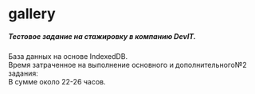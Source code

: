 # gallery  
##### Тестовое задание на стажировку в компанию DevIT.  
База данных на основе IndexedDB.  
Время затраченное на выполнение основного и дополнительного№2 задания:   
В сумме около 22-26 часов.
